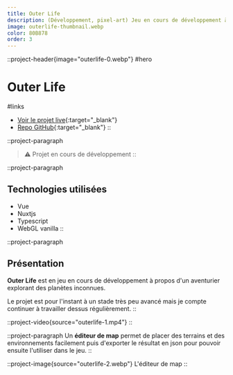 ```yaml
---
title: Outer Life
description: (Développement, pixel-art) Jeu en cours de développement à propos d'un aventurier explorant des planètes inconnues.
image: outerlife-thumbnail.webp
color: 80B878
order: 3
---
```


::project-header{image="outerlife-0.webp"}
#hero
# Outer Life

#links
- [Voir le projet live](https://outerlife.vercel.app/){:target="_blank"}
- [Repo GitHub](https://github.com/ColinLienard/outerlife){:target="_blank"}
::

::project-paragraph
> ⚠️ Projet en cours de développement
::

::project-paragraph
## Technologies utilisées

- Vue
- Nuxtjs
- Typescript
- WebGL vanilla
::

::project-paragraph
## Présentation

**Outer Life** est en jeu en cours de développement à propos d'un aventurier explorant des planètes inconnues.

Le projet est pour l'instant à un stade très peu avancé mais je compte continuer à travailler dessus régulièrement.
::

::project-video{source="outerlife-1.mp4"}
::

::project-paragraph
Un **éditeur de map** permet de placer des terrains et des environnements facilement puis d'exporter le résultat en json pour pouvoir ensuite l'utiliser dans le jeu.
::

::project-image{source="outerlife-2.webp"}
L'éditeur de map
::